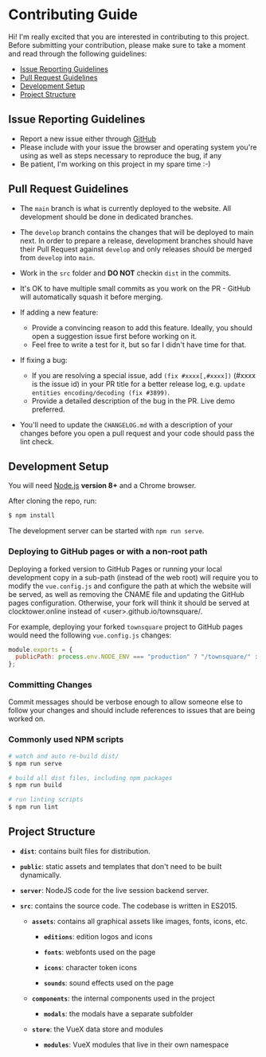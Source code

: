 # Contributing Guide

Hi! I'm really excited that you are interested in contributing to this project. 
Before submitting your contribution, please make sure to take a moment and read through the following guidelines:

- [Issue Reporting Guidelines](#issue-reporting-guidelines)
- [Pull Request Guidelines](#pull-request-guidelines)
- [Development Setup](#development-setup)
- [Project Structure](#project-structure)

## Issue Reporting Guidelines

- Report a new issue either through [GitHub](https://github.com/TLSM/townsquare/issues/new/choose)
- Please include with your issue the browser and operating system you're using as well as steps necessary to reproduce the bug, if any
- Be patient, I'm working on this project in my spare time :-)

## Pull Request Guidelines

- The `main` branch is what is currently deployed to the website. All development should be done in dedicated branches.

- The `develop` branch contains the changes that will be deployed to main next. In order to prepare a release, development
  branches should have their Pull Request against `develop` and only releases should be merged from `develop` into `main`. 

- Work in the `src` folder and **DO NOT** checkin `dist` in the commits.

- It's OK to have multiple small commits as you work on the PR - GitHub will automatically squash it before merging.

- If adding a new feature:
  - Provide a convincing reason to add this feature. Ideally, you should open a suggestion issue first before working on it.
  - Feel free to write a test for it, but so far I didn't have time for that.

- If fixing a bug:
  - If you are resolving a special issue, add `(fix #xxxx[,#xxxx])` (#xxxx is the issue id) in your PR title for a better release log, e.g. `update entities encoding/decoding (fix #3899)`.
  - Provide a detailed description of the bug in the PR. Live demo preferred.
  
- You'll need to update the `CHANGELOG.md` with a description of your changes before you open a pull request and your code
  should pass the lint check.

## Development Setup

You will need [Node.js](http://nodejs.org) **version 8+** and a Chrome browser.

After cloning the repo, run:

``` bash
$ npm install
```

The development server can be started with `npm run serve`.

### Deploying to GitHub pages or with a non-root path

Deploying a forked version to GitHub Pages or running your local
development copy in a sub-path (instead of the web root) will require you to modify
the `vue.config.js` and configure the path at which the website will be served, as well
as removing the CNAME file and updating the GitHub pages configuration. Otherwise, your fork
will think it should be served at clocktower.online instead of \<user\>.github.io/townsquare/.

For example, deploying your forked `townsquare` project to GitHub pages would need the following
`vue.config.js` changes: 
```js
module.exports = {
  publicPath: process.env.NODE_ENV === "production" ? "/townsquare/" : "/"
};
```

### Committing Changes

Commit messages should be verbose enough to allow someone else to follow your changes and should include references to issues that are being worked on.

### Commonly used NPM scripts

``` bash
# watch and auto re-build dist/
$ npm run serve

# build all dist files, including npm packages
$ npm run build

# run linting scripts
$ npm run lint
```

## Project Structure

- **`dist`**: contains built files for distribution.

- **`public`**: static assets and templates that don't need to be built dynamically.
  
- **`server`**: NodeJS code for the live session backend server.

- **`src`**: contains the source code. The codebase is written in ES2015.

  - **`assets`**: contains all graphical assets like images, fonts, icons, etc.

    - **`editions`**: edition logos and icons

    - **`fonts`**: webfonts used on the page

    - **`icons`**: character token icons
      
    - **`sounds`**: sound effects used on the page

  - **`components`**: the internal components used in the project
  
    - **`modals`**: the modals have a separate subfolder

  - **`store`**: the VueX data store and modules
    
    - **`modules`**: VueX modules that live in their own namespace
